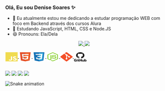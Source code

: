 ### Olá, Eu sou Denise Soares ✨


- 🔭 Eu atualmente estou me dedicando a estudar programação WEB com foco em Backend através dos cursos Alura
- 🌱 Estudando JavaScript, HTML, CSS e Node.JS
- 😄 Pronouns: Ela/Dela

<div align="center">
  <a href="https://github.com/denyscarvalho">
  <img height="180em" src="https://github-readme-stats.vercel.app/api?username=denyscarvalho&show_icons=true&theme=dracula&include_all_commits=true&count_private=true"/>
  <img height="180em" src="https://github-readme-stats.vercel.app/api/top-langs/?username=denyscarvalho&layout=compact&langs_count=7&theme=tokyonight"/>
</div>
<div style="display: inline_block"><br>
  <img align="center" alt="Deni-Js" height="30" width="40" src="https://raw.githubusercontent.com/devicons/devicon/master/icons/javascript/javascript-plain.svg">
  <img align="center" alt="Deni-HTML" height="30" width="40" src="https://raw.githubusercontent.com/devicons/devicon/master/icons/html5/html5-original.svg">
  <img align="center" alt="Deni-CSS" height="30" width="40" src="https://raw.githubusercontent.com/devicons/devicon/master/icons/css3/css3-original.svg">
  <img align="center" alt="Deni-Nodejs" height="30" width="40" src="https://raw.githubusercontent.com/devicons/devicon/master/icons/nodejs/nodejs-original.svg">
  <img align="center" alt="Deni-git" height="30" width="40" src="https://raw.githubusercontent.com/devicons/devicon/master/icons/git/git-original.svg">
  <img align="center" alt="Deni-github" height="30" width="40" src="https://raw.githubusercontent.com/devicons/devicon/master/icons/github/github-original-wordmark.svg">
</div>
  
  ##
  
  <div> 
 
  <a href="https://instagram.com/denysoares" target="_blank"><img src="https://img.shields.io/badge/-Instagram-%23E4405F?style=for-the-badge&logo=instagram&logoColor=white" target="_blank"></a>
 <a href="https://discord.gg/msXqy5eJ" target="_blank"><img src="https://img.shields.io/badge/Discord-7289DA?style=for-the-badge&logo=discord&logoColor=white" target="_blank"></a> 
  <a href = "mailto:denise.scarvalho82@gmail.com"><img src="https://img.shields.io/badge/-Gmail-%23333?style=for-the-badge&logo=gmail&logoColor=white" target="_blank"></a>
  <a href="https://www.linkedin.com/in/denise-soares-b2339b50" target="_blank"><img src="https://img.shields.io/badge/-LinkedIn-%230077B5?style=for-the-badge&logo=linkedin&logoColor=white" target="_blank"></a> 
 
 ![Snake animation](https://github.com/denyscarvalho/denyscarvalho/blob/output/dist/github-contribution-grid-snake.svg)
   
 
</div>


